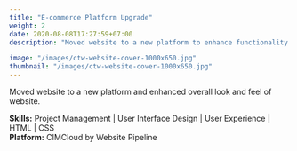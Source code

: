 ```yaml
---
title: "E-commerce Platform Upgrade"
weight: 2
date: 2020-08-08T17:27:59+07:00
description: "Moved website to a new platform to enhance functionality and improve aesthetic."

image: "/images/ctw-website-cover-1000x650.jpg"
thumbnail: "/images/ctw-website-cover-1000x650.jpg"
---
```


Moved website to a new platform and enhanced overall look and feel of website.

**Skills:** Project Management | User Interface Design | User Experience  | HTML | CSS  
**Platform:** CIMCloud by Website Pipeline